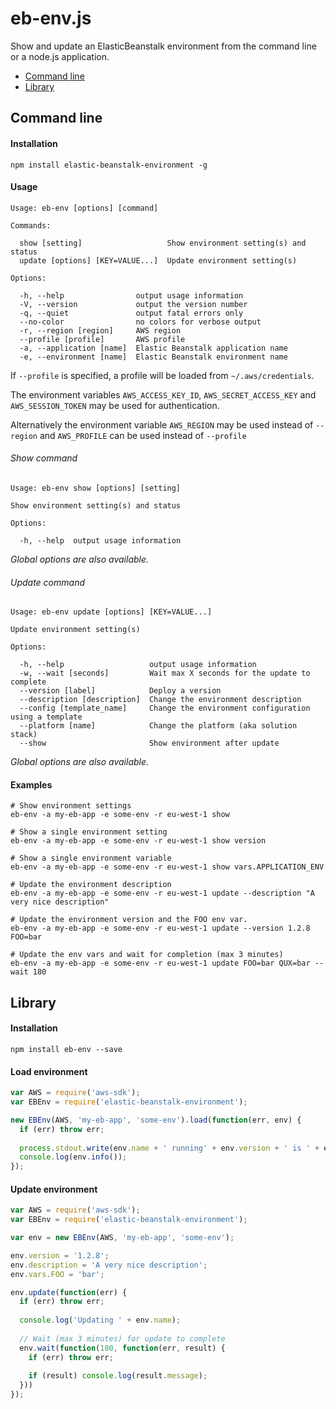 # eb-env.js

Show and update an ElasticBeanstalk environment from the command line or a node.js application.

* [Command line](#command-line)
* [Library](#library)

## Command line

#### Installation

    npm install elastic-beanstalk-environment -g
   
#### Usage
   
    Usage: eb-env [options] [command]

    Commands:

      show [setting]                   Show environment setting(s) and status
      update [options] [KEY=VALUE...]  Update environment setting(s)

    Options:

      -h, --help                output usage information
      -V, --version             output the version number
      -q, --quiet               output fatal errors only
      --no-color                no colors for verbose output
      -r, --region [region]     AWS region
      --profile [profile]       AWS profile
      -a, --application [name]  Elastic Beanstalk application name
      -e, --environment [name]  Elastic Beanstalk environment name

If `--profile` is specified, a profile will be loaded from `~/.aws/credentials`.

The environment variables `AWS_ACCESS_KEY_ID`, `AWS_SECRET_ACCESS_KEY` and `AWS_SESSION_TOKEN`
may be used for authentication.

Alternatively the environment variable `AWS_REGION` may be used instead of `--region` and
`AWS_PROFILE` can be used instead of `--profile`

###### Show command
   
    Usage: eb-env show [options] [setting]

    Show environment setting(s) and status

    Options:

      -h, --help  output usage information

_Global options are also available._

###### Update command
   
    Usage: eb-env update [options] [KEY=VALUE...]

    Update environment setting(s)

    Options:

      -h, --help                   output usage information
      -w, --wait [seconds]         Wait max X seconds for the update to complete
      --version [label]            Deploy a version
      --description [description]  Change the environment description
      --config [template_name]     Change the environment configuration using a template
      --platform [name]            Change the platform (aka solution stack)
      --show                       Show environment after update

_Global options are also available._

#### Examples

    # Show environment settings
    eb-env -a my-eb-app -e some-env -r eu-west-1 show
    
    # Show a single environment setting
    eb-env -a my-eb-app -e some-env -r eu-west-1 show version
    
    # Show a single environment variable
    eb-env -a my-eb-app -e some-env -r eu-west-1 show vars.APPLICATION_ENV
    
    # Update the environment description
    eb-env -a my-eb-app -e some-env -r eu-west-1 update --description "A very nice description"
    
    # Update the environment version and the FOO env var.
    eb-env -a my-eb-app -e some-env -r eu-west-1 update --version 1.2.8 FOO=bar
    
    # Update the env vars and wait for completion (max 3 minutes)
    eb-env -a my-eb-app -e some-env -r eu-west-1 update FOO=bar QUX=bar --wait 180


## Library

#### Installation

    npm install eb-env --save
    
#### Load environment

```js
var AWS = require('aws-sdk');
var EBEnv = require('elastic-beanstalk-environment');

new EBEnv(AWS, 'my-eb-app', 'some-env').load(function(err, env) {
  if (err) throw err;
  
  process.stdout.write(env.name + ' running' + env.version + ' is ' + env.health + '\n');
  console.log(env.info());
});
```

#### Update environment

```js
var AWS = require('aws-sdk');
var EBEnv = require('elastic-beanstalk-environment');

var env = new EBEnv(AWS, 'my-eb-app', 'some-env');

env.version = '1.2.8';
env.description = 'A very nice description';
env.vars.FOO = 'bar';

env.update(function(err) {
  if (err) throw err;
  
  console.log('Updating ' + env.name);
  
  // Wait (max 3 minutes) for update to complete
  env.wait(function(180, function(err, result) {
    if (err) throw err;
    
    if (result) console.log(result.message);
  }))
});
```

